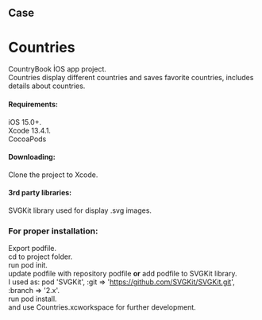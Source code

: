 ## Case
# Countries
CountryBook İOS app project.  
Countries display different countries and saves favorite countries, includes details about countries.  

#### Requirements:  
iOS 15.0+.   
Xcode 13.4.1.   
CocoaPods  

#### Downloading:    
Clone the project to Xcode.  

#### 3rd party libraries:  
SVGKit library used for display .svg images.  
### For proper installation:    
Export podfile.  
cd to project folder.   
run pod init.   
update podfile with repository podfile **or** add podfile to SVGKit library.   
I used as:  pod 'SVGKit', :git => 'https://github.com/SVGKit/SVGKit.git', :branch => '2.x'.   
run pod install.   
and use Countries.xcworkspace for further development.    
